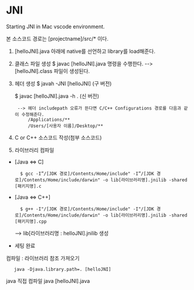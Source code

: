 # JNI
Starting JNI in Mac vscode environment.

본 소스코드 경로는 [projectname]/src/* 이다.

1. [helloJNI].java 아래에 native를 선언하고 library를 load해준다.

2. 클래스 파일 생성
    $ javac [helloJNI].java 명령을 수행한다.
        --> [helloJNI].class 파일이 생성된다.

3. 헤더 생성
    $ javah -JNI [helloJNI]         (구 버전)

    $ javac [helloJNI].java -h .    (신 버전)
    
    
        --> 헤더 includepath 오류가 뜬다면 C/C++ Configurations 경로를 다음과 같이 수정해준다.
            /Applications/**
            /Users/[사용자 이름]/Desktop/**

4. C or C++ 소스코드 작성(첨부 소스코드)

5. 라이브러리 컴파일
* [Java <=> C]

        $ gcc -I”/[JDK 경로]/Contents/Home/include" -I”/[JDK 경로]/Contents/Home/include/darwin" -o lib[라이브러리명].jnilib -shared [패키지명].c

* [Java <=> C++]

        $ g++ -I"/[JDK 경로]/Contents/Home/include" -I"/[JDK 경로]/Contents/Home/include/darwin" -o lib[라이브러리명].jnilib -shared [패키지명].cpp

    --> lib[라이브러리명 : helloJNI].jnilib 생성

* 세팅 완료

컴파일 : 라이브러리 참조 가져오기
        
       java -Djava.library.path=. [helloJNI]

java 직접 컴파일
       java [helloJNI].java 
